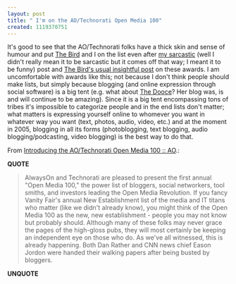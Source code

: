 ```yaml
---
layout: post
title: " I'm on the AO/Technorati Open Media 100"
created: 1119370751
---
```

<p>It's good to see that the AO/Technorati folks have a thick skin and sense of humour and put <a href="http://weblog.burningbird.net/">The Bird</a> and I on the list even after <a href="http://www.rolandtanglao.com/archives/2005/05/06/vote_for_me_and_ill_set_you_free_ao_technorati_open_media_100_nominations">my sarcastic</a> (well I didn't really mean it to be sarcastic but it comes off that way; I meant it to be funny) post and <a href="http://weblog.burningbird.net/archives/2005/05/08/perfect-timing/">The Bird's usual insightful post</a> on these awards. I am uncomfortable with awards like this; not because I don't think people should make lists, but simply because blogging (and online expression through social software) is a big tent (e.g. what about <a href="http://dooce.com/">The Dooce</a>? Her blog was, is and will continue to be amazing). Since it is a big tent encompassing tons of tribes it's impossible to categorize people and in the end lists don't matter; what matters is expressing yourself online to whomever you want in whatever way you want (text, photos, audio, video, etc.) and at the moment in 2005, blogging in all its forms (photoblogging, text blogging, audio blogging/podcasting, video blogging) is the best way to do that.
</p>
<p>From <a href="http://www.alwayson-network.com/comments.php?id=10852_0_5_0_C">Introducing the AO/Technorati Open Media 100 :: AO</a>.:</p>
<p><b>QUOTE</b></p><blockquote>AlwaysOn and Technorati are pleased to present the first annual "Open Media 100,"  the power list of bloggers, social networkers, tool smiths, and investors leading the Open Media Revolution. If you fancy Vanity Fair's  annual New Establishment list of the media and IT titans who matter (like we didn't already know), you might think of the Open Media 100  as the new,  new establishment - people you may not know but probably should. Although many of these folks may never grace the pages of the high-gloss pubs, they will most certainly be keeping an independent eye on those who do. As we've all witnessed, this is already happening. Both Dan Rather and CNN news chief Eason Jordon were handed their walking papers after being busted by bloggers. </blockquote><p><b>UNQUOTE</b></p>



